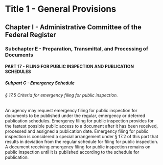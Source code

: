 
# Title 1 - General Provisions
## Chapter I - Administrative Committee of the Federal Register
### Subchapter E - Preparation, Transmittal, and Processing of Documents
#### PART 17 - FILING FOR PUBLIC INSPECTION AND PUBLICATION SCHEDULES
##### Subpart C - Emergency Schedule
###### § 17.5 Criteria for emergency filing for public inspection.

An agency may request emergency filing for public inspection for documents to be published under the regular, emergency or deferred publication schedules. Emergency filing for public inspection provides for the fastest possible public access to a document after it has been received, processed and assigned a publication date. Emergency filing for public inspection is considered a special arrangement under § 17.2 of this part that results in deviation from the regular schedule for filing for public inspection. A document receiving emergency filing for public inspection remains on public inspection until it is published according to the schedule for publication.
